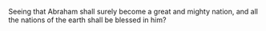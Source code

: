 Seeing that Abraham shall surely become a great and mighty nation, and all the nations of the earth shall be blessed in him?
